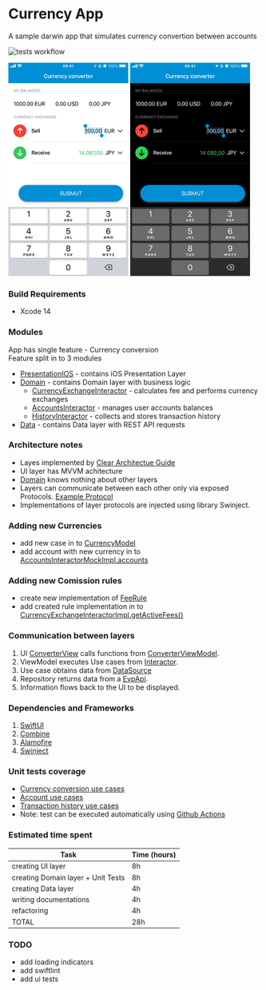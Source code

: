 # Currency App
A sample darwin app that simulates currency convertion between accounts

![tests workflow](https://github.com/0x384c0/CurrencyApp/actions/workflows/build-darwin.yml/badge.svg)

<img src="/media/ffmpeg_out_white.gif"> <img src="/media/ffmpeg_out_dark.gif">

### Build Requirements
- Xcode 14

### Modules
App has single feature - Currency conversion\
Feature split in to 3 modules
- [PresentationIOS](/PresentationIOS) - contains iOS Presentation Layer
- [Domain](/Domain) - contains Domain layer with business logic
    - [CurrencyExchangeInteractor](/Domain/Sources/Domain/interactors/CurrencyExchangeInteractor.swift) - calculates fee and performs currency exchanges
    - [AccountsInteractor](/Domain/Sources/Domain/interactors/AccountsInteractor.swift) - manages user accounts balances
    - [HistoryInteractor](/Domain/Sources/Domain/interactors/HistoryInteractor.swift) - collects and stores transaction history 
- [Data](/Data) - contains Data layer with REST API requests

### Architecture notes
- Layes implemented by [Clear Architectue Guide](https://blog.cleancoder.com/uncle-bob/2012/08/13/the-clean-architecture.html)
- UI layer has MVVM achitecture
- [Domain](/Domain) knows nothing about other layers
- Layers can communicate between each other only via exposed Protocols. [Example Protocol](/Domain/Sources/Domain/interactors/CurrencyExchangeInteractor.swift)
- Implementations of layer protocols are injected using library Swinject.

### Adding new Currencies
- add new case in to [CurrencyModel](/Domain/Sources/Domain/data/CurrencyModel.swift)
- add account with new currency in to [AccountsInteractorMockImpl.accounts](/Domain/Sources/Domain/interactors/AccountsInteractorMockImpl.swift#L12) 

### Adding new Comission rules
- create new implementation of [FeeRule](Domain/Sources/Domain/interactors/feeRules/FeeRule.swift)
- add created rule implementation in to [CurrencyExchangeInteractorImpl.getActiveFees()](/Domain/Sources/Domain/interactors/CurrencyExchangeInteractorImpl.swift#L97)

### Communication between layers
1. UI [ConverterView](/PresentationIOS/PresentationIOS/ui/ConverterView.swift) calls functions from [ConverterViewModel](PresentationIOS/PresentationIOS/ui/ConverterViewModel.swift).
1. ViewModel executes Use cases from [Interactor](/Domain/Sources/Domain/interactors/CurrencyExchangeInteractorImpl.swift).
1. Use case obtains data from [DataSource](Data/Sources/Data/datasource/CurrencyRemoteDataSourceImpl.swift)
1. Repository returns data from a [EvpApi](/Data/Sources/Data/api/EvpApi.swift).
1. Information flows back to the UI to be displayed.

### Dependencies and Frameworks
1. [SwiftUI](https://developer.apple.com/xcode/swiftui/)
1. [Combine](https://developer.apple.com/documentation/combine)
1. [Alamofire](https://github.com/Alamofire/Alamofire.git)
1. [Swinject](https://github.com/Swinject/Swinject.git)

### Unit tests coverage
- [Currency conversion use cases](/Domain/Tests/DomainTests/CurrencyExchangeInteractorImplTests.swift)
- [Account use cases](/Domain/Tests/DomainTests/AccountsInteractorMockImplTests.swift)
- [Transaction history use cases](/Domain/Tests/DomainTests/HistoryInteractorMockImplTests.swift)
- Note: test can be executed automatically using [Github Actions](/.github/workflows/build-darwin.yml)

### Estimated time spent
|Task|Time (hours)|
|-|-|
|creating UI layer|8h|
|creating Domain layer + Unit Tests|8h|
|creating Data layer|4h|
|writing documentations|4h|
|refactoring|4h|
|TOTAL|28h|

### TODO
- add loading indicators
- add swiftlint
- add ui tests
